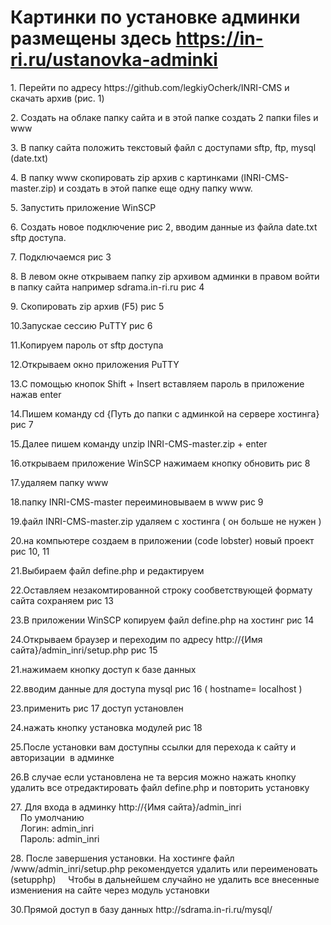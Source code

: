 # Картинки по установке админки размещены здесь https://in-ri.ru/ustanovka-adminki

<p>1. Перейти по адресу https://github.com/legkiyOcherk/INRI-CMS и скачать архив (рис. 1)</p>
<p>2. Создать на облаке папку сайта и в этой папке создать 2 папки files и www</p>
<p>3. В папку сайта положить текстовый файл с доступами sftp, ftp, mysql (date.txt)</p>
<p>4. В папку www скопировать zip архив с картинками (INRI-CMS-master.zip) и создать в этой папке еще одну папку www.</p>
<p>5. Запустить приложение WinSCP</p>
<p>6. Создать новое подключение рис 2, вводим данные из файла date.txt sftp доступа.</p>
<p>7. Подключаемся рис 3</p>
<p>8. В левом окне открываем папку zip архивом админки в правом войти в папку сайта например sdrama.in-ri.ru рис 4</p>
<p>9. Скопировать zip архив (F5) рис 5</p>
<p>10.Запускае сессию PuTTY рис 6</p>
<p>11.Копируем пароль от sftp доступа </p>
<p>12.Открываем окно приложения PuTTY</p>
<p>13.С помощью кнопок Shift + Insert вставляем пароль в приложение нажав enter</p>
<p>14.Пишем команду cd {Путь до папки с админкой на сервере хостинга} рис 7</p>
<p>15.Далее пишем команду unzip INRI-CMS-master.zip + enter</p>
<p>16.открываем приложение WinSCP нажимаем кнопку обновить рис 8</p>
<p>17.удаляем папку www</p>
<p>18.папку INRI-CMS-master переиминовываем в www рис 9</p>
<p>19.файл INRI-CMS-master.zip удаляем с хостинга ( он больше не нужен )</p>
<p>20.на компьютере создаем в приложении (code lobster) новый проект рис 10, 11</p>
<p>21.Выбираем файл define.php и редактируем</p>
<p>22.Оставляем незакомтированной строку сообветствующей формату сайта сохраняем рис 13</p>
<p>23.В приложении WinSCP копируем файл define.php на хостинг рис 14</p>
<p>24.Открываем браузер и переходим по адресу http://{Имя сайта}/admin_inri/setup.php рис 15</p>
<p>21.нажимаем кнопку доступ к базе данных </p>
<p>22.вводим данные для доступа mysql рис 16 ( hostname= localhost )</p>
<p>23.применить рис 17 доступ установлен</p>
<p>24.нажать кнопку установка модулей рис 18</p>
<p>25.После установки вам доступны ссылки для перехода к сайту и авторизации  в админке</p>
<p>26.В случае если установлена не та версия можно нажать кнопку удалить все отредактировать файл define.php и повторить установку</p>
<p>27. Для входа в админку http://{Имя сайта}/admin_inri</br>
    По умолчанию </br>
    Логин: admin_inri</br>
    Пароль: admin_inri</p>
<p>28. После завершения установки. На хостинге файл /www/admin_inri/setup.php рекомендуется удалить или переименовать (setupphp)
    Чтобы в дальнейшем случайно не удалить все внесенные измениения на сайте через модуль установки</p>
<p>30.Прямой доступ в базу данных http://sdrama.in-ri.ru/mysql/</p>
